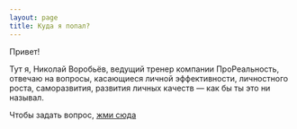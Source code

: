 ```yaml
---
layout: page
title: Куда я попал?
---
```


Привет!

Тут я, Николай Воробьёв, ведущий тренер компании ПроРеальность, отвечаю на вопросы, касающиеся личной эффективности, личностного роста, саморазвития, развития личных качеств — как бы ты это ни называл.

Чтобы задать вопрос, [жми сюда](/ask/)